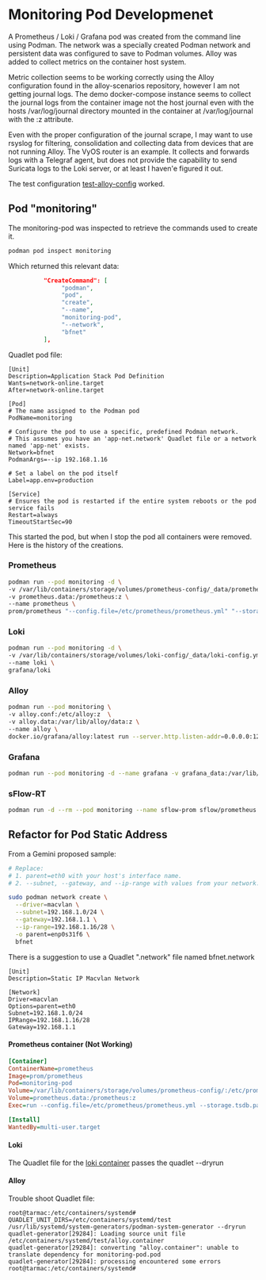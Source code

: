 # Monitoring Pod Developmenet

A Prometheus / Loki / Grafana pod was created from the command line using Podman. The network was a specially created Podman network and persistent data was configured to save to Podman volumes. Alloy was added to collect metrics on the container host system.

Metric collection seems to be working correctly using the Alloy configuration found in the alloy-scenarios repository, however I am not getting journal logs. The demo docker-compose instance seems to collect the journal logs from the container image not the host journal even with the hosts /var/log/journal directory mounted in the container at /var/log/journal with the :z attribute.

Even with the proper configuration of the journal scrape, I may want to use rsyslog for filtering, consolidation and collecting data from devices that are not running Alloy. The VyOS router is an example. It collects and forwards logs with a Telegraf agent, but does not provide the capability to send Suricata logs to the Loki server, or at least I haven'e figured it out.

The test configuration [test-alloy-config](/test-alloy-config) worked.

## Pod "monitoring"

The monitoring-pod was inspected to retrieve the commands used to create it. 

```bash
podman pod inspect monitoring
```

Which returned this relevant data:

```json
          "CreateCommand": [
               "podman",
               "pod",
               "create",
               "--name",
               "monitoring-pod",
               "--network",
               "bfnet"
          ],
```

Quadlet pod file:

```
[Unit]
Description=Application Stack Pod Definition
Wants=network-online.target
After=network-online.target

[Pod]
# The name assigned to the Podman pod
PodName=monitoring

# Configure the pod to use a specific, predefined Podman network.
# This assumes you have an 'app-net.network' Quadlet file or a network named 'app-net' exists.
Network=bfnet
PodmanArgs=--ip 192.168.1.16

# Set a label on the pod itself
Label=app.env=production

[Service]
# Ensures the pod is restarted if the entire system reboots or the pod service fails
Restart=always
TimeoutStartSec=90
```

This started the pod, but when I stop the pod all containers were removed. Here is the history of the creations.

### Prometheus

```bash
podman run --pod monitoring -d \
-v /var/lib/containers/storage/volumes/prometheus-config/_data/prometheus.yml:/etc/prometheus/prometheus.yml:z \
-v prometheus.data:/prometheus:z \
--name prometheus \
prom/prometheus "--config.file=/etc/prometheus/prometheus.yml" "--storage.tsdb.path=/prometheus" "--web.enable-remote-write-receiver"
```

### Loki

```bash
podman run --pod monitoring -d \
-v /var/lib/containers/storage/volumes/loki-config/_data/loki-config.yml:/etc/loki/config.yml:z \
--name loki \
grafana/loki
```

### Alloy

```bash
podman run --pod monitoring \
-v alloy.conf:/etc/alloy:z  \
-v alloy.data:/var/lib/alloy/data:z \
--name alloy \
docker.io/grafana/alloy:latest run --server.http.listen-addr=0.0.0.0:12345 --storage.path=/var/lib/alloy/data /etc/alloy/config.alloy
```

### Grafana

```bash
podman run --pod monitoring -d --name grafana -v grafana_data:/var/lib/grafana:z docker.io/grafana/grafana
```

### sFlow-RT

```bash
podman run -d --rm --pod monitoring --name sflow-prom sflow/prometheus
```

## Refactor for Pod Static Address

From a Gemini proposed sample:

```bash
# Replace:
# 1. parent=eth0 with your host's interface name.
# 2. --subnet, --gateway, and --ip-range with values from your network.

sudo podman network create \
  --driver=macvlan \
  --subnet=192.168.1.0/24 \
  --gateway=192.168.1.1 \
  --ip-range=192.168.1.16/28 \
  -o parent=enp0s31f6 \
  bfnet
  ```

There is a suggestion to use a Quadlet ".network" file named bfnet.network

```config
[Unit]
Description=Static IP Macvlan Network

[Network]
Driver=macvlan
Options=parent=eth0
Subnet=192.168.1.0/24
IPRange=192.168.1.16/28
Gateway=192.168.1.1
```

#### Prometheus container (Not Working)

```ini
[Container]
ContainerName=prometheus
Image=prom/prometheus
Pod=monitoring-pod
Volume=/var/lib/containers/storage/volumes/prometheus-config/:/etc/prometheus:z
Volume=prometheus.data:/prometheus:z
Exec=run --config.file=/etc/prometheus/prometheus.yml --storage.tsdb.path=/prometheus --web.enable-remote-write-receiver

[Install]
WantedBy=multi-user.target
```

#### Loki

The Quadlet file for the [loki container](/loki.container) passes the quadlet --dryrun

#### Alloy

Trouble shoot Quadlet file:

```
root@tarmac:/etc/containers/systemd# QUADLET_UNIT_DIRS=/etc/containers/systemd/test /usr/lib/systemd/system-generators/podman-system-generator --dryrun
quadlet-generator[29284]: Loading source unit file /etc/containers/systemd/test/alloy.container
quadlet-generator[29284]: converting "alloy.container": unable to translate dependency for monitoring-pod.pod
quadlet-generator[29284]: processing encountered some errors
root@tarmac:/etc/containers/systemd# 
```